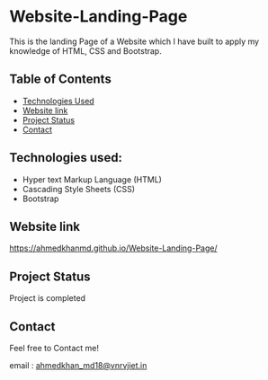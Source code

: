 # Website-Landing-Page

This is the landing Page of a Website which I have built to apply my knowledge of HTML, CSS and Bootstrap.

## Table of Contents
* [Technologies Used](#technologies-used)
* [Website link](#website-link)
* [Project Status](#project-status)
* [Contact](#contact)
<!-- * [License](#license) -->

## Technologies used:

* Hyper text Markup Language (HTML)
* Cascading Style Sheets (CSS)
* Bootstrap

## Website link
https://ahmedkhanmd.github.io/Website-Landing-Page/

## Project Status

Project is completed

## Contact

Feel free to Contact me!

email : ahmedkhan_md18@vnrvjiet.in

